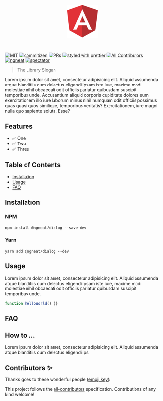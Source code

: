 <p align="center">
 <img width="20%" height="20%" src="./logo.svg">
</p>

<br />

[![MIT](https://img.shields.io/packagist/l/doctrine/orm.svg?style=flat-square)]()
[![commitizen](https://img.shields.io/badge/commitizen-friendly-brightgreen.svg?style=flat-square)]()
[![PRs](https://img.shields.io/badge/PRs-welcome-brightgreen.svg?style=flat-square)]()
[![styled with prettier](https://img.shields.io/badge/styled_with-prettier-ff69b4.svg?style=flat-square)](https://github.com/prettier/prettier)
[![All Contributors](https://img.shields.io/badge/all_contributors-0-orange.svg?style=flat-square)](#contributors-)
[![ngneat](https://img.shields.io/badge/@-ngneat-383636?style=flat-square&labelColor=8f68d4)](https://github.com/ngneat/)
[![spectator](https://img.shields.io/badge/tested%20with-spectator-2196F3.svg?style=flat-square)]()

> The Library Slogan

Lorem ipsum dolor sit amet, consectetur adipisicing elit. Aliquid assumenda atque blanditiis cum delectus eligendi ipsam iste iure, maxime modi molestiae nihil obcaecati odit officiis pariatur quibusdam suscipit temporibus unde.
Accusantium aliquid corporis cupiditate dolores eum exercitationem illo iure laborum minus nihil numquam odit officiis possimus quas quasi quos similique, temporibus veritatis? Exercitationem, iure magni nulla quo sapiente soluta. Esse?

## Features

- ✅ One
- ✅ Two
- ✅ Three

## Table of Contents

- [Installation](#installation)
- [Usage](#usage)
- [FAQ](#faq)

## Installation

### NPM

`npm install @ngneat/dialog --save-dev`

### Yarn

`yarn add @ngneat/dialog --dev`

## Usage

Lorem ipsum dolor sit amet, consectetur adipisicing elit. Aliquid assumenda atque blanditiis cum delectus eligendi ipsam iste iure, maxime modi molestiae nihil obcaecati odit officiis pariatur quibusdam suscipit temporibus unde.

```ts
function helloWorld() {}
```

## FAQ

## How to ...

Lorem ipsum dolor sit amet, consectetur adipisicing elit. Aliquid assumenda atque blanditiis cum delectus eligendi ips

## Contributors ✨

Thanks goes to these wonderful people ([emoji key](https://allcontributors.org/docs/en/emoji-key)):

<!-- ALL-CONTRIBUTORS-LIST:START - Do not remove or modify this section -->
<!-- prettier-ignore-start -->
<!-- markdownlint-disable -->
<!-- markdownlint-enable -->
<!-- prettier-ignore-end -->

<!-- ALL-CONTRIBUTORS-LIST:END -->

This project follows the [all-contributors](https://github.com/all-contributors/all-contributors) specification. Contributions of any kind welcome!
